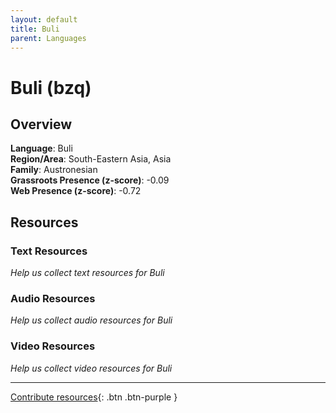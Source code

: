 ```yaml
---
layout: default
title: Buli
parent: Languages
---
```


# Buli (bzq)

## Overview

**Language**: Buli  
**Region/Area**: South-Eastern Asia, Asia  
**Family**: Austronesian  
**Grassroots Presence (z-score)**: -0.09  
**Web Presence (z-score)**: -0.72  

## Resources

### Text Resources
*Help us collect text resources for Buli*

### Audio Resources
*Help us collect audio resources for Buli*

### Video Resources
*Help us collect video resources for Buli*

---

[Contribute resources](https://forms.office.com/e/1SfLJx3u1r){: .btn .btn-purple }
